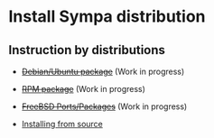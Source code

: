Install Sympa distribution
==========================

Instruction by distributions
----------------------------

- ~~[Debian/Ubuntu package](install-sympa-distribution-debian.md)~~
  (Work in progress)

- ~~[RPM package](install-sympa-distribution-rpm.md)~~
  (Work in progress)

- ~~[FreeBSD Ports/Packages](install-sympa-distribution-ports.md)~~
  (Work in progress)

- [Installing from source](install-sympa-distribution-source.md)


